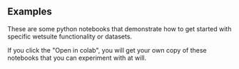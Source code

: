 ## Examples

These are some python notebooks that demonstrate how to get started with specific wetsuite functionality or datasets.

If you click the "Open in colab", you will get your own copy of these notebooks that you can experiment with at will.
